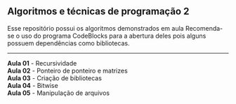 ## Algoritmos e técnicas de programação 2

Esse repositório possui os algoritmos demonstrados em aula
Recomenda-se o uso do programa CodeBlocks para a abertura deles pois alguns possuem dependências como bibliotecas.

----------

**Aula 01** - Recursividade\
**Aula 02** - Ponteiro de ponteiro e matrizes\
**Aula 03** - Criação de bibliotecas\
**Aula 04** - Bitwise\
**Aula 05** - Manipulação de arquivos